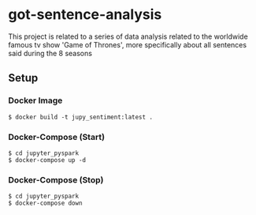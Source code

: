 # got-sentence-analysis
This project is related to a series of data analysis related to the worldwide famous tv show 'Game of Thrones', more specifically about all sentences said during the 8 seasons



## Setup
### Docker Image
```
$ docker build -t jupy_sentiment:latest .
```

### Docker-Compose (Start)
```
$ cd jupyter_pyspark
$ docker-compose up -d
```
### Docker-Compose (Stop)
```
$ cd jupyter_pyspark
$ docker-compose down
```